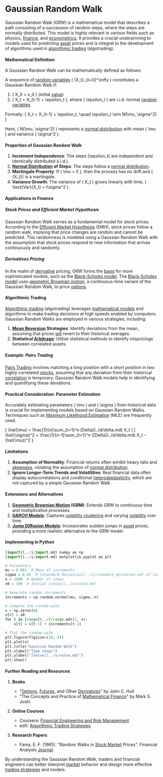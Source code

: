 # Gaussian Random Walk

Gaussian Random Walk (GRW) is a mathematical model that describes a path consisting of a succession of random steps, where the steps are normally distributed. This model is highly relevant in various fields such as physics, [finance](../f/finance.md), and [econometrics](../e/econometrics_in_trading.md). It provides a crucial underpinning to models used for predicting [asset](../a/asset.md) prices and is integral to the development of algorithms used in [algorithmic trading](../a/algorithmic_trading.md) (algotrading).

#### Mathematical Definition

A Gaussian Random Walk can be mathematically defined as follows:

A sequence of [random variables](../r/random_variables.md) \( \{X_t\}_{t=0}^\infty \) constitutes a Gaussian Random Walk if:
1. \( X_0 = x_0 \) (initial [value](../v/value.md))
2. \( X_t = X_{t-1} + \epsilon_t \), where \( \epsilon_t \) are i.i.d. normal [random variables](../r/random_variables.md) 

Formally:
\[ X_t = X_{t-1} + \epsilon_t, \quad \epsilon_t \sim N(\mu, \sigma^2) \]

Here, \( N(\mu, \sigma^2) \) represents a [normal distribution](../n/normal_distribution_in_trading.md) with mean \( \mu \) and variance \( \sigma^2 \).

#### Properties of Gaussian Random Walk

1. **Increment Independence**: The steps \(\epsilon_t\) are independent and identically distributed (i.i.d.).
2. **[Normal Distribution](../n/normal_distribution_in_trading.md) of Steps**: The steps follow a [normal distribution](../n/normal_distribution_in_trading.md).
3. **Martingale Property**: If \( \mu = 0 \), then the process has no drift and \( \{X_t\}\) is a martingale.
4. **Variance Growth**: The variance of \( X_t \) grows linearly with time, \( \text{Var}(X_t) = t\sigma^2 \).

#### Applications in Finance

##### Stock Prices and Efficient Market Hypothesis

Gaussian Random Walk serves as a fundamental model for stock prices. According to the [Efficient Market Hypothesis](../e/efficient_market_hypothesis.md) (EMH), stock prices follow a random walk, implying that price changes are random and cannot be predicted. This randomness is modeled using a Gaussian Random Walk with the assumption that stock prices respond to new information that arrives continuously and randomly.

##### Derivatives Pricing

In the realm of [derivative](../d/derivative.md) pricing, GRW forms the [basis](../b/basis.md) for more sophisticated models, such as the [Black-Scholes model](../b/black-scholes_model.md). The [Black-Scholes model](../b/black-scholes_model.md) uses [geometric Brownian motion](../g/geometric_brownian_motion.md), a continuous-time variant of the Gaussian Random Walk, to price [options](../o/options.md).

#### Algorithmic Trading

[Algorithmic trading](../a/algorithmic_trading.md) (algotrading) leverages [mathematical models](../m/mathematical_models_in_trading.md) and algorithms to make trading decisions at high speeds enabled by computers. Gaussian Random Walks are employed in various strategies, including:

1. **[Mean Reversion](../m/mean_reversion.md) Strategies**: Identify deviations from the mean, assuming that prices [will](../w/will.md) revert to their historical averages.
2. **Statistical [Arbitrage](../a/arbitrage.md)**: Utilize statistical methods to identify mispricings between correlated assets.

##### Example: Pairs Trading

[Pairs Trading](../p/pairs_trading.md) involves matching a long position with a short position in two highly correlated [stocks](../s/stock.md), assuming that any deviation from their historical [correlation](../c/correlation.md) is temporary. Gaussian Random Walk models help in identifying and quantifying these deviations.

#### Practical Consideration: Parameter Estimation

Accurately estimating parameters \( \mu \) and \( \sigma \) from historical data is crucial for implementing models based on Gaussian Random Walks. Techniques such as [Maximum Likelihood Estimation](../m/maximum_likelihood_estimation.md) (MLE) are frequently used.

\[ \hat{\mu} = \frac{1}{n}\sum_{t=1}^n \[Delta](../d/delta.md) X_t \]
\[ \hat{\sigma}^2 = \frac{1}{n-1}\sum_{t=1}^n (\[Delta](../d/delta.md) X_t - \hat{\mu})^2 \]

#### Limitations

1. **Assumption of Normality**: Financial returns often exhibit heavy tails and [skewness](../s/skewness.md), violating the assumption of [normal distribution](../n/normal_distribution_in_trading.md).
2. **Ignore Longer-Term Trends and Volatilities**: Real financial data often display autocorrelations and conditional [heteroskedasticity](../h/heteroskedasticity.md), which are not captured by a simple Gaussian Random Walk.

#### Extensions and Alternatives

1. **[Geometric Brownian Motion](../g/geometric_brownian_motion.md) (GBM)**: Extends GRW to continuous time and multiplicative processes.
2. **[GARCH Models](../g/garch_models.md)**: Captures [volatility clustering](../v/volatility_clustering.md) and varying [volatility](../v/volatility.md) over time.
3. **[Jump Diffusion Models](../j/jump_diffusion_models.md)**: Incorporates sudden jumps in [asset](../a/asset.md) prices, providing a more realistic alternative to the GRW model.

#### Implementing in Python

```python
[import](../i/import.md) numpy as np
[import](../i/import.md) matplotlib.pyplot as plt

# Parameters
mu = 0.001  # Mean of increments
sigma = 0.02  # [Standard deviation](../s/standard_deviation.md) of increments
n = 1000  # Number of steps
x0 = 100  # Initial [value](../v/value.md)

# Generate random increments
increments = np.random.normal(mu, sigma, n)

# Compute the random walk
x = np.zeros(n)
x[0] = x0
for t in [range](../r/range.md)(1, n):
    x[t] = x[t-1] + increments[t-1]

# Plot the random walk
plt.figure(figsize=(10, 6))
plt.plot(x)
plt.title("Gaussian Random Walk")
plt.xlabel("Time steps")
plt.ylabel("[Value](../v/value.md)")
plt.show()
```

#### Further Reading and Resources

1. **Books**
   - "[Options](../o/options.md), [Futures](../f/futures.md), and Other [Derivatives](../d/derivatives.md)" by John C. Hull
   - "The Concepts and Practice of [Mathematical Finance](../m/mathematical_finance.md)" by Mark S. Joshi

2. **Online Courses**
   - Coursera: [Financial Engineering and Risk Management](https://www.coursera.org/learn/financial-engineering-risk-management)
   - edX: [Algorithmic Trading Strategies](https://www.edx.org/course/algorithmic-trading-strategies)

3. **Research Papers**
   - Fama, E. F. (1965). "Random Walks in [Stock Market](../s/stock_market.md) Prices". Financial Analysts [Journal](../j/journal.md).

By understanding the Gaussian Random Walk, traders and financial engineers can better interpret [market](../m/market.md) behavior and design more effective [trading strategies](../t/trading_strategies.md) and models.
